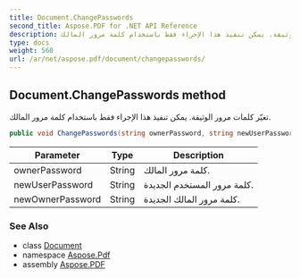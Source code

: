 ```yaml
---
title: Document.ChangePasswords
second_title: Aspose.PDF for .NET API Reference
description: طريقة الوثيقة. تغيّر كلمات مرور الوثيقة. يمكن تنفيذ هذا الإجراء فقط باستخدام كلمة مرور المالك
type: docs
weight: 560
url: /ar/net/aspose.pdf/document/changepasswords/
---
```

## Document.ChangePasswords method

تغيّر كلمات مرور الوثيقة. يمكن تنفيذ هذا الإجراء فقط باستخدام كلمة مرور المالك.

```csharp
public void ChangePasswords(string ownerPassword, string newUserPassword, string newOwnerPassword)
```

| Parameter | Type | Description |
| --- | --- | --- |
| ownerPassword | String | كلمة مرور المالك. |
| newUserPassword | String | كلمة مرور المستخدم الجديدة. |
| newOwnerPassword | String | كلمة مرور المالك الجديدة. |

### See Also

* class [Document](../)
* namespace [Aspose.Pdf](../../../aspose.pdf/)
* assembly [Aspose.PDF](../../../)